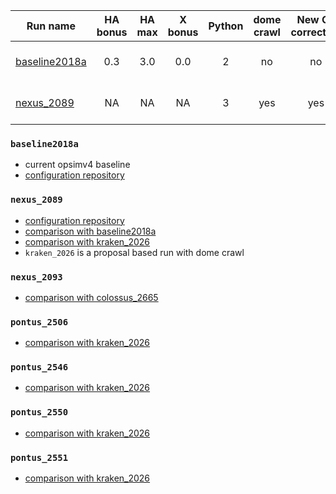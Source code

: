 | Run name                        | HA bonus      | HA max| X bonus | Python | dome crawl | New OL correction  | Note                                                         |
| --------------------------------|:-------------:|:-----:|:------: |:------:|:----------:| :----------------: | :-----------:                                                |
| [baseline2018a](#baseline2018a) | 0.3           | 3.0   | 0.0     | 2      |     no     | no                 | Current opsimv4 baseline                                     |
| [nexus_2089](#nexus_2089)       | NA            | NA    | NA      | 3      |     yes    | yes                | Feature based scheduler                                      |

### `baseline2018a`
- current opsimv4 baseline
- [configuration repository](https://github.com/lsst-ts/opsim4_config/tree/baseline2018a/config_run)

### `nexus_2089`
- [configuration repository](https://github.com/lsst-ts/opsim4_config/tree/baseline2018_py3/config_run)
- [comparison with baseline2018a](https://github.com/oboberg/lsst_notebooks/blob/master/featurebased_runs/baseline2018a_nexus2089_comp/README.md)
- [comparison with kraken_2026](https://github.com/oboberg/lsst_notebooks/blob/master/featurebased_runs/kraken2026_nexus2089_comp/README.md)
- `kraken_2026` is a proposal based run with dome crawl

### `nexus_2093`
- [comparison with colossus_2665](https://github.com/oboberg/lsst_notebooks/blob/master/featurebased_runs/colossus2665_nexus2093_comp/README.md)

### `pontus_2506`
- [comparison with kraken_2026](https://github.com/oboberg/lsst_notebooks/blob/master/featurebased_runs/kraken2026_pontus2506_comp/README.md)

### `pontus_2546`
- [comparison with kraken_2026](https://github.com/oboberg/lsst_notebooks/blob/master/featurebased_runs/kraken2026_pontus2546_comp/README.md)

### `pontus_2550`
- [comparison with kraken_2026](https://github.com/oboberg/lsst_notebooks/blob/master/featurebased_runs/kraken2026_pontus2550_comp/README.md)

### `pontus_2551`
- [comparison with kraken_2026](https://github.com/oboberg/lsst_notebooks/blob/master/featurebased_runs/kraken2026_pontus2551_comp/README.md)
